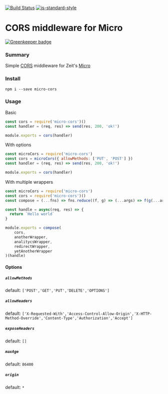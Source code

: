 [![Build Status](https://travis-ci.org/maccyber/micro-cors.svg?branch=master)](https://travis-ci.org/maccyber/micro-cors)
[![js-standard-style](https://img.shields.io/badge/code%20style-standard-brightgreen.svg?style=flat)](https://github.com/feross/standard)


# CORS middleware for Micro

[![Greenkeeper badge](https://badges.greenkeeper.io/maccyber/micro-cors.svg)](https://greenkeeper.io/)

### Summary

Simple [CORS](https://developer.mozilla.org/en-US/docs/Web/HTTP/Access_control_CORS) middleware for Zeit's [Micro](https://github.com/zeit/micro)

### Install

```
npm i --save micro-cors
```

### Usage

Basic

```js
const cors = require('micro-cors')()
const handler = (req, res) => send(res, 200, 'ok!')

module.exports = cors(handler)
```

With options

```js
const microCors = require('micro-cors')
const cors = microCors({ allowMethods: ['PUT', 'POST'] })
const handler = (req, res) => send(res, 200, 'ok!')

module.exports = cors(handler)
```


With multiple wrappers

```js
const microCors = require('micro-cors')
const cors = require('micro-cors')()
const compose = (...fns) => fns.reduce((f, g) => (...args) => f(g(...args)))

const handle = async(req, res) => {
  return `Hello world`
}

module.exports = compose(
    cors,
    anotherWrapper,
    analitycsWrapper,
    redirectWrapper,
    yetAnotherWrapper
)(handle)
```

#### Options

##### `allowMethods`

default: `['POST','GET','PUT','DELETE','OPTIONS']`

##### `allowHeaders`

default: `['X-Requested-With','Access-Control-Allow-Origin','X-HTTP-Method-Override','Content-Type','Authorization','Accept']`

##### `exposeHeaders`

default: `[]`

##### `maxAge`

default: `86400`

##### `origin`

default: `*`
